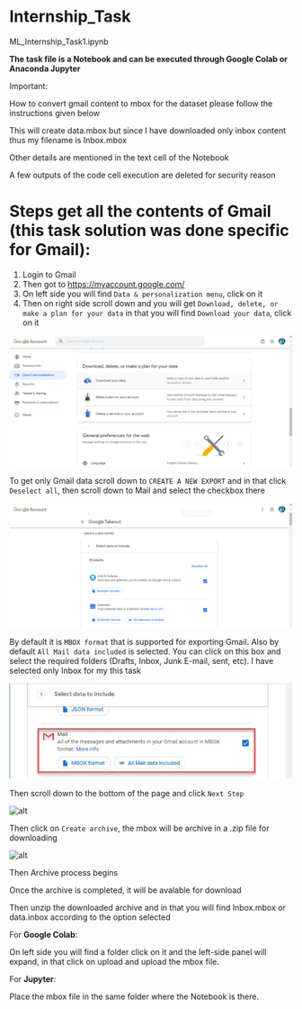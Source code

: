 # Internship_Task

ML_Internship_Task1.ipynb

**The task file is a Notebook and can be executed through Google Colab or Anaconda Jupyter**

Important:

How to convert gmail content to mbox for the dataset please follow the instructions given below

This will create data.mbox but since I have downloaded only inbox content thus my filename is Inbox.mbox

Other details are mentioned in the text cell of the Notebook

A few outputs of the code cell execution are deleted for security reason

# Steps get all the contents of Gmail (this task solution was done specific for Gmail):

  1. Login to Gmail
  2. Then got to https://myaccount.google.com/
  3. On left side you will find `Data & personalization menu`, click on it
  4. Then on right side scroll down and you will get `Download, delete, or make a plan for your data` in that you will find `Download your data`, click on it
  
  ![image for step 3 and 4](<https://github.com/mygoal-javadeveloper/Internship_Task/blob/main/mbox1.png>)
  
  To get only Gmail data scroll down to `CREATE A NEW EXPORT` and in that click `Deselect all`, then scroll down to Mail and select the checkbox there
  
  ![alt](<https://github.com/mygoal-javadeveloper/Internship_Task/blob/main/mbox2.png>)
  
  By default it is `MBOX format` that is supported for exporting Gmail. Also by default `All Mail data included` is selected. You can click on this box and select the required folders (Drafts, Inbox, Junk E-mail, sent, etc). I have selected only Inbox for my this task
  
  ![alt](<https://github.com/mygoal-javadeveloper/Internship_Task/blob/main/mbox3.jpg>)

Then scroll down to the bottom of the page and click `Next Step`

![alt](<https://spinbackup.com/blog/wp-content/uploads/2019/04/image-006.jpg>)

Then click on `Create archive`, the mbox will be archive in a .zip file for downloading

![alt](<https://spinbackup.com/blog/wp-content/uploads/2019/04/image-008.jpg>)

Then Archive process begins

Once the archive is completed, it will be avalable for download

Then unzip the downloaded archive and in that you will find Inbox.mbox or data.inbox according to the option selected

For **Google Colab**:

On left side you will find a folder click on it and the left-side panel will expand, in that click on upload and upload the mbox file.

For **Jupyter**:

Place the mbox file in the same folder where the Notebook is there.
